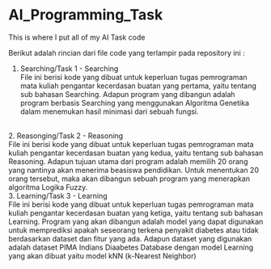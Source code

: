 # AI_Programming_Task
This is where I put all of my AI Task code

Berikut adalah rincian dari file code yang  terlampir pada repository ini : <br>

1. Searching/Task 1 - Searching <br>
File ini berisi kode yang dibuat untuk keperluan tugas pemrograman mata kuliah pengantar kecerdasan buatan yang pertama, yaitu tentang sub bahasan Searching. Adapun program yang dibangun adalah program berbasis Searching yang menggunakan Algoritma Genetika dalam menemukan hasil minimasi dari sebuah fungsi.
<br>
2. Reasonging/Task 2 - Reasoning <br>
File ini berisi kode yang dibuat untuk keperluan tugas pemrograman mata kuliah pengantar kecerdasan buatan yang kedua, yaitu tentang sub bahasan Reasoning. Adapun tujuan utama dari program adalah memilih 20 orang yang nantinya akan menerima beasiswa pendidikan. Untuk menentukan 20  orang tersebut, maka akan dibangun sebuah program yang menerapkan algoritma Logika Fuzzy. <br>
3. Learning/Task 3 - Learning <br>
File ini berisi kode yang dibuat untuk keperluan tugas pemrograman mata kuliah pengantar kecerdasan buatan yang ketiga, yaitu tentang sub bahasan Learning. Program yang akan dibangun adalah model yang dapat digunakan untuk memprediksi apakah seseorang terkena penyakit diabetes atau tidak berdasarkan dataset dan fitur yang ada. Adapun dataset yang digunakan adalah dataset PIMA Indians Diaabetes Database dengan model Learning yang akan dibuat yaitu model kNN (k-Nearest Neighbor)
